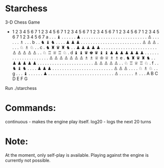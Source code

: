 # Starchess
3-D Chess Game

* 1 2 3 4 5 6 7  1 2 3 4 5 6 7  1 2 3 4 5 6 7  1 2 3 4 5 6 7  1 2 3 4 5 6 7  1 2 3 4 5 6 7  1 2 3 4 5 6 7 
a . . . ♝ . . .  . . . ♟︎ . . .  . . . . . . .  . . . . . . .  . . . . . . .  . . . ♙ . . .  . . . ♗ . . . 
b . . ♞ ♝ ♞ . .  . . ♟︎ ♟︎ ♟︎ . .  . . . . . . .  . . . . . . .  . . . . . . .  . . ♙ ♙ ♙ . .  . . ♘ ♗ ♘ . . 
c . ♞ ♜ ♛ ♜ ♞ .  . ♟︎ ♟︎ ♟︎ ♟︎ ♟︎ .  . . . . . . .  . . . . . . .  . . . . . . .  . ♙ ♙ ♙ ♙ ♙ .  . ♘ ♖ ♕ ♖ ♘ . 
d ♝ ♝ ♛ ♚ ♛ ♝ ♝  ♟︎ ♟︎ ♟︎ ♟︎ ♟︎ ♟︎ ♟︎  . . . . . . .  . . . . . . .  . . . . . . .  ♙ ♙ ♙ ♙ ♙ ♙ ♙  ♗ ♗ ♕ ♔ ♕ ♗ ♗ 
e . ♞ ♜ ♛ ♜ ♞ .  . ♟︎ ♟︎ ♟︎ ♟︎ ♟︎ .  . . . . . . .  . . . . . . .  . . . . . . .  . ♙ ♙ ♙ ♙ ♙ .  . ♘ ♖ ♕ ♖ ♘ . 
f . . ♞ ♝ ♞ . .  . . ♟︎ ♟︎ ♟︎ . .  . . . . . . .  . . . . . . .  . . . . . . .  . . ♙ ♙ ♙ . .  . . ♘ ♗ ♘ . . 
g . . . ♝ . . .  . . . ♟︎ . . .  . . . . . . .  . . . . . . .  . . . . . . .  . . . ♙ . . .  . . . ♗ . . . 
        A              B              C              D              E              F              G      

Run ./starchess

# Commands:
continuous - makes the engine play itself.
log20 - logs the next 20 turns

# Note:
At the moment, only self-play is available. Playing against the engine is currently not possible.
